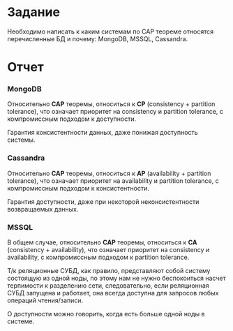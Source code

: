 # Задание
Необходимо написать к каким системам по CAP теореме относятся перечисленные БД и почему:
MongoDB, MSSQL, Cassandra.

# Отчет

### MongoDB

Относительно **CAP** теоремы, относиться к **CP** (consistency + partition tolerance), что означает
приоритет на consistency и partition tolerance, с компромиссным подходом к доступности.

Гарантия консистентности данных, даже понижая доступность системы.

### Cassandra

Относительно **CAP** теоремы, относиться к **AP** (availability + partition tolerance), что означает
приоритет на availability и partition tolerance, с компромиссным подходом к консистентности.

Гарантия доступности, даже при некоторой неконсистентности возвращаемых данных.

### MSSQL

В общем случае, относительно **CAP** теоремы, относиться к **CA** (consistency + availability), что означает
приоритет на consistency и availability, с компромиссным подходом к partition tolerance. 

Т/к реляционные СУБД, как правило, представляют собой систему состоящую из одной ноды, 
по этому нам не нужно беспокоиться насчет терпимости к разделению сети, 
следовательно, если реляционная СУБД запущена и работает, она всегда доступна для запросов
любых операций чтения/записи.

О доступности можно говорить, когда есть больше одной ноды в системе.